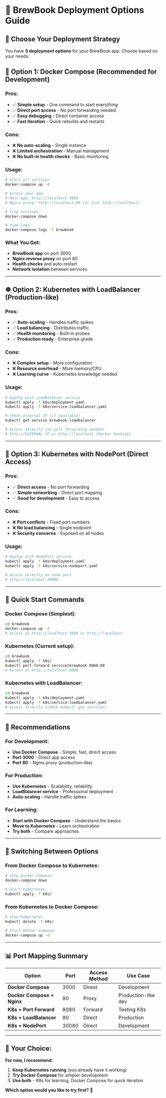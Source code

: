 # 🚀 BrewBook Deployment Options Guide

## 🎯 **Choose Your Deployment Strategy**

You have **3 deployment options** for your BrewBook app. Choose based on your needs:

## 🐳 **Option 1: Docker Compose (Recommended for Development)**

### **Pros:**
- ✅ **Simple setup** - One command to start everything
- ✅ **Direct port access** - No port forwarding needed
- ✅ **Easy debugging** - Direct container access
- ✅ **Fast iteration** - Quick rebuilds and restarts

### **Cons:**
- ❌ **No auto-scaling** - Single instance
- ❌ **Limited orchestration** - Manual management
- ❌ **No built-in health checks** - Basic monitoring

### **Usage:**
```bash
# Start all services
docker-compose up -d

# Access your app
# Main app: http://localhost:3000
# Nginx proxy: http://localhost:80 (or just http://localhost)

# Stop services
docker-compose down

# View logs
docker-compose logs -f brewbook
```

### **What You Get:**
- **BrewBook app** on port 3000
- **Nginx reverse proxy** on port 80
- **Health checks** and auto-restart
- **Network isolation** between services

---

## ☸️ **Option 2: Kubernetes with LoadBalancer (Production-like)**

### **Pros:**
- ✅ **Auto-scaling** - Handles traffic spikes
- ✅ **Load balancing** - Distributes traffic
- ✅ **Health monitoring** - Built-in probes
- ✅ **Production ready** - Enterprise-grade

### **Cons:**
- ❌ **Complex setup** - More configuration
- ❌ **Resource overhead** - More memory/CPU
- ❌ **Learning curve** - Kubernetes knowledge needed

### **Usage:**
```bash
# Deploy with LoadBalancer service
kubectl apply -f k8s/deployment.yaml
kubectl apply -f k8s/service-loadbalancer.yaml

# Check external IP (if available)
kubectl get service brewbook-loadbalancer

# Access directly (no port forwarding needed)
# http://EXTERNAL_IP or http://localhost (Docker Desktop)
```

---

## 🔌 **Option 3: Kubernetes with NodePort (Direct Access)**

### **Pros:**
- ✅ **Direct access** - No port forwarding
- ✅ **Simple networking** - Direct port mapping
- ✅ **Good for development** - Easy to access

### **Cons:**
- ❌ **Port conflicts** - Fixed port numbers
- ❌ **No load balancing** - Single endpoint
- ❌ **Security concerns** - Exposed on all nodes

### **Usage:**
```bash
# Deploy with NodePort service
kubectl apply -f k8s/deployment.yaml
kubectl apply -f k8s/service-nodeport.yaml

# Access directly on node port
# http://localhost:30080
```

---

## 🚀 **Quick Start Commands**

### **Docker Compose (Simplest):**
```bash
cd brewbook
docker-compose up -d
# Access at http://localhost:3000 or http://localhost
```

### **Kubernetes (Current setup):**
```bash
cd brewbook
kubectl apply -f k8s/
kubectl port-forward service/brewbook 8080:80
# Access at http://localhost:8080
```

### **Kubernetes with LoadBalancer:**
```bash
cd brewbook
kubectl apply -f k8s/deployment.yaml
kubectl apply -f k8s/service-loadbalancer.yaml
# Access directly (check kubectl get services)
```

---

## 🎯 **Recommendations**

### **For Development:**
- **Use Docker Compose** - Simple, fast, direct access
- **Port 3000** - Direct app access
- **Port 80** - Nginx proxy (production-like)

### **For Production:**
- **Use Kubernetes** - Scalability, reliability
- **LoadBalancer service** - Professional deployment
- **Auto-scaling** - Handle traffic spikes

### **For Learning:**
- **Start with Docker Compose** - Understand the basics
- **Move to Kubernetes** - Learn orchestration
- **Try both** - Compare approaches

---

## 🔄 **Switching Between Options**

### **From Docker Compose to Kubernetes:**
```bash
# Stop Docker Compose
docker-compose down

# Start Kubernetes
kubectl apply -f k8s/
```

### **From Kubernetes to Docker Compose:**
```bash
# Stop Kubernetes
kubectl delete -f k8s/

# Start Docker Compose
docker-compose up -d
```

---

## 📊 **Port Mapping Summary**

| Option | Port | Access Method | Use Case |
|--------|------|---------------|----------|
| **Docker Compose** | 3000 | Direct | Development |
| **Docker Compose + Nginx** | 80 | Proxy | Production-like dev |
| **K8s + Port Forward** | 8080 | Forward | Testing K8s |
| **K8s + LoadBalancer** | 80 | Direct | Production |
| **K8s + NodePort** | 30080 | Direct | Development |

---

## 🌟 **Your Choice:**

**For now, I recommend:**
1. **Keep Kubernetes running** (you already have it working)
2. **Try Docker Compose** for simpler development
3. **Use both** - K8s for learning, Docker Compose for quick iteration

**Which option would you like to try first?** 🎯
